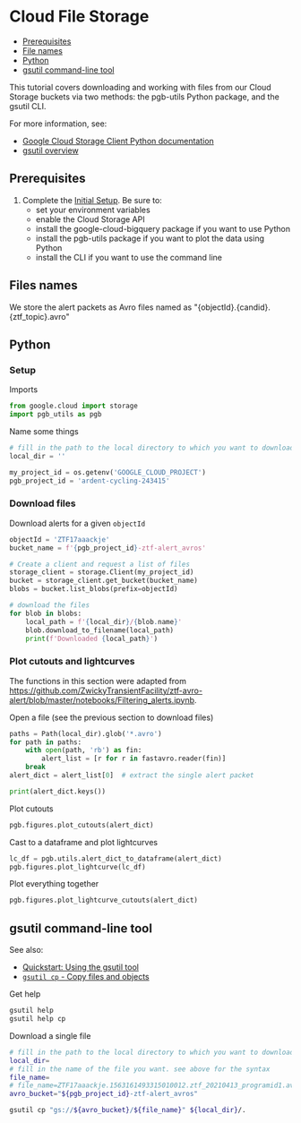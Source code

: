 # Cloud File Storage

- [Prerequisites](#prerequisites)
- [File names](#file-names)
- [Python](#python)
- [gsutil command-line tool](#gsutil-command-line-tool)

This tutorial covers downloading and working with files from our Cloud Storage buckets via two methods: the pgb-utils Python package, and the gsutil CLI.

For more information, see:
- [Google Cloud Storage Client Python documentation](https://googleapis.dev/python/storage/latest/client.html)
- [gsutil overview](https://cloud.google.com/storage/docs/gsutil)

## Prerequisites

1. Complete the [Initial Setup](initial-setup.md). Be sure to:
    - set your environment variables
    - enable the Cloud Storage API
    - install the google-cloud-bigquery package if you want to use Python
    - install the pgb-utils package if you want to plot the data using Python
    - install the CLI if you want to use the command line

## Files names

We store the alert packets as Avro files named as "{objectId}.{candid}.{ztf_topic}.avro"

## Python

### Setup
Imports
```python
from google.cloud import storage
import pgb_utils as pgb
```

Name some things
```python
# fill in the path to the local directory to which you want to download files
local_dir = ''

my_project_id = os.getenv('GOOGLE_CLOUD_PROJECT')
pgb_project_id = 'ardent-cycling-243415'
```

### Download files

Download alerts for a given `objectId`
```python
objectId = 'ZTF17aaackje'
bucket_name = f'{pgb_project_id}-ztf-alert_avros'

# Create a client and request a list of files
storage_client = storage.Client(my_project_id)
bucket = storage_client.get_bucket(bucket_name)
blobs = bucket.list_blobs(prefix=objectId)

# download the files
for blob in blobs:
    local_path = f'{local_dir}/{blob.name}'
    blob.download_to_filename(local_path)
    print(f'Downloaded {local_path}')
```

### Plot cutouts and lightcurves

The functions in this section were adapted from https://github.com/ZwickyTransientFacility/ztf-avro-alert/blob/master/notebooks/Filtering_alerts.ipynb.

Open a file
(see the previous section to download files)

```python
paths = Path(local_dir).glob('*.avro')
for path in paths:
    with open(path, 'rb') as fin:
        alert_list = [r for r in fastavro.reader(fin)]
    break
alert_dict = alert_list[0]  # extract the single alert packet

print(alert_dict.keys())
```

Plot cutouts

```python
pgb.figures.plot_cutouts(alert_dict)
```

Cast to a dataframe and plot lightcurves

```python
lc_df = pgb.utils.alert_dict_to_dataframe(alert_dict)
pgb.figures.plot_lightcurve(lc_df)
```

Plot everything together

```python
pgb.figures.plot_lightcurve_cutouts(alert_dict)
```

## gsutil command-line tool

See also:
- [Quickstart: Using the gsutil tool](https://cloud.google.com/storage/docs/quickstart-gsutil)
- [`gsutil cp` - Copy files and objects](https://cloud.google.com/storage/docs/gsutil/commands/cp)

Get help
```bash
gsutil help
gsutil help cp
```

Download a single file
```bash
# fill in the path to the local directory to which you want to download files
local_dir=
# fill in the name of the file you want. see above for the syntax
file_name=
# file_name=ZTF17aaackje.1563161493315010012.ztf_20210413_programid1.avro
avro_bucket="${pgb_project_id}-ztf-alert_avros"

gsutil cp "gs://${avro_bucket}/${file_name}" ${local_dir}/.
```
